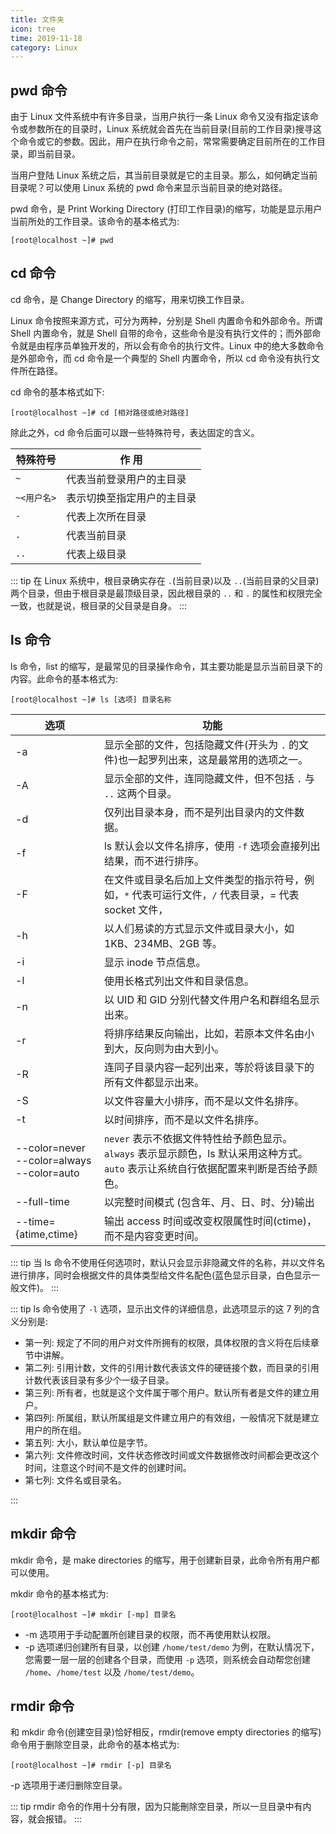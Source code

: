 ```yaml
---
title: 文件夹
icon: tree
time: 2019-11-18
category: Linux
---
```


## pwd 命令

由于 Linux 文件系统中有许多目录，当用户执行一条 Linux 命令又没有指定该命令或参数所在的目录时，Linux 系统就会首先在当前目录(目前的工作目录)搜寻这个命令或它的参数。因此，用户在执行命令之前，常常需要确定目前所在的工作目录，即当前目录。

当用户登陆 Linux 系统之后，其当前目录就是它的主目录。那么，如何确定当前目录呢？可以使用 Linux 系统的 pwd 命令来显示当前目录的绝对路径。

pwd 命令，是 Print Working Directory (打印工作目录)的缩写，功能是显示用户当前所处的工作目录。该命令的基本格式为:

```shell-session
[root@localhost ~]# pwd
```

## cd 命令

cd 命令，是 Change Directory 的缩写，用来切换工作目录。

Linux 命令按照来源方式，可分为两种，分别是 Shell 内置命令和外部命令。所谓 Shell 内置命令，就是 Shell 自带的命令，这些命令是没有执行文件的；而外部命令就是由程序员单独开发的，所以会有命令的执行文件。Linux 中的绝大多数命令是外部命令，而 cd 命令是一个典型的 Shell 内置命令，所以 cd 命令没有执行文件所在路径。

cd 命令的基本格式如下:

```shell-session
[root@localhost ~]# cd [相对路径或绝对路径]
```

除此之外，cd 命令后面可以跟一些特殊符号，表达固定的含义。

| 特殊符号    | 作 用                      |
| ----------- | -------------------------- |
| `~`         | 代表当前登录用户的主目录   |
| `~<用户名>` | 表示切换至指定用户的主目录 |
| `-`         | 代表上次所在目录           |
| `.`         | 代表当前目录               |
| `..`        | 代表上级目录               |

::: tip
在 Linux 系统中，根目录确实存在 `.`(当前目录)以及 `..`(当前目录的父目录)两个目录，但由于根目录是最顶级目录，因此根目录的 `..` 和 `.` 的属性和权限完全一致，也就是说，根目录的父目录是自身。
:::

## ls 命令

ls 命令，list 的缩写，是最常见的目录操作命令，其主要功能是显示当前目录下的内容。此命令的基本格式为:

```shell-session
[root@localhost ~]# ls [选项] 目录名称
```

| 选项                                                | 功能                                                                                                                                              |
| --------------------------------------------------- | ------------------------------------------------------------------------------------------------------------------------------------------------- |
| -a                                                  | 显示全部的文件，包括隐藏文件(开头为 `.` 的文件)也一起罗列出来，这是最常用的选项之一。                                                             |
| -A                                                  | 显示全部的文件，连同隐藏文件，但不包括 `.` 与 `..` 这两个目录。                                                                                   |
| -d                                                  | 仅列出目录本身，而不是列出目录内的文件数据。                                                                                                      |
| -f                                                  | ls 默认会以文件名排序，使用 `-f` 选项会直接列出结果，而不进行排序。                                                                               |
| -F                                                  | 在文件或目录名后加上文件类型的指示符号，例如，`*` 代表可运行文件，`/` 代表目录，= 代表 socket 文件，                                              | 代表 FIFO 文件。 |
| -h                                                  | 以人们易读的方式显示文件或目录大小，如 1KB、234MB、2GB 等。                                                                                       |
| -i                                                  | 显示 inode 节点信息。                                                                                                                             |
| -l                                                  | 使用长格式列出文件和目录信息。                                                                                                                    |
| -n                                                  | 以 UID 和 GID 分别代替文件用户名和群组名显示出来。                                                                                                |
| -r                                                  | 将排序结果反向输出，比如，若原本文件名由小到大，反向则为由大到小。                                                                                |
| -R                                                  | 连同子目录内容一起列出来，等於将该目录下的所有文件都显示出来。                                                                                    |
| -S                                                  | 以文件容量大小排序，而不是以文件名排序。                                                                                                          |
| -t                                                  | 以时间排序，而不是以文件名排序。                                                                                                                  |
| --color=never<br />--color=always<br />--color=auto | `never` 表示不依据文件特性给予颜色显示。<br />`always` 表示显示颜色，ls 默认采用这种方式。<br />`auto` 表示让系统自行依据配置来判断是否给予颜色。 |
| --full-time                                         | 以完整时间模式 (包含年、月、日、时、分)输出                                                                                                       |
| --time={atime,ctime}                                | 输出 access 时间或改变权限属性时间(ctime)，而不是内容变更时间。                                                                                   |

::: tip
当 ls 命令不使用任何选项时，默认只会显示非隐藏文件的名称，并以文件名进行排序，同时会根据文件的具体类型给文件名配色(蓝色显示目录，白色显示一般文件)。
:::

::: tip
ls 命令使用了 `-l` 选项，显示出文件的详细信息，此选项显示的这 7 列的含义分别是:

- 第一列: 规定了不同的用户对文件所拥有的权限，具体权限的含义将在后续章节中讲解。
- 第二列: 引用计数，文件的引用计数代表该文件的硬链接个数，而目录的引用计数代表该目录有多少个一级子目录。
- 第三列: 所有者，也就是这个文件属于哪个用户。默认所有者是文件的建立用户。
- 第四列: 所属组，默认所属组是文件建立用户的有效组，一般情况下就是建立用户的所在组。
- 第五列: 大小，默认单位是字节。
- 第六列: 文件修改时间，文件状态修改时间或文件数据修改时间都会更改这个时间，注意这个时间不是文件的创建时间。
- 第七列: 文件名或目录名。

:::

## mkdir 命令

mkdir 命令，是 make directories 的缩写，用于创建新目录，此命令所有用户都可以使用。

mkdir 命令的基本格式为:

```shell-session
[root@localhost ~]# mkdir [-mp] 目录名
```

- -m 选项用于手动配置所创建目录的权限，而不再使用默认权限。
- -p 选项递归创建所有目录，以创建 `/home/test/demo` 为例，在默认情况下，您需要一层一层的创建各个目录，而使用 `-p` 选项，则系统会自动帮您创建 `/home`、`/home/test` 以及 `/home/test/demo`。

## rmdir 命令

和 mkdir 命令(创建空目录)恰好相反，rmdir(remove empty directories 的缩写)命令用于删除空目录，此命令的基本格式为:

```shell-session
[root@localhost ~]# rmdir [-p] 目录名
```

-p 选项用于递归删除空目录。

::: tip
rmdir 命令的作用十分有限，因为只能刪除空目录，所以一旦目录中有内容，就会报错。
:::
